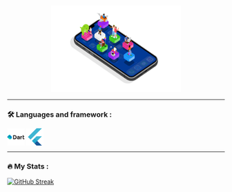 <div id="header" align="center">
<img src="assets/app.gif" alt="Пример работы программы" width="300" height="200"></div>

---

### :hammer_and_wrench: Languages and framework :
<div   style="display: flex; ">
<img src="https://github.com/devicons/devicon/blob/master/icons/dart/dart-original-wordmark.svg" title="Dart" alt="Dart" width="40" height="40"/>&nbsp;
<img src="https://github.com/devicons/devicon/blob/master/icons/flutter/flutter-original.svg" title="Flutter" alt="Flutter" width="40" height="40"/>&nbsp;

</div>

---

### :fire: My Stats :
[![GitHub Streak](https://github-readme-streak-stats.herokuapp.com/?user=Artur1im&theme=react&background=000000)](https://git.io/streak-stats)